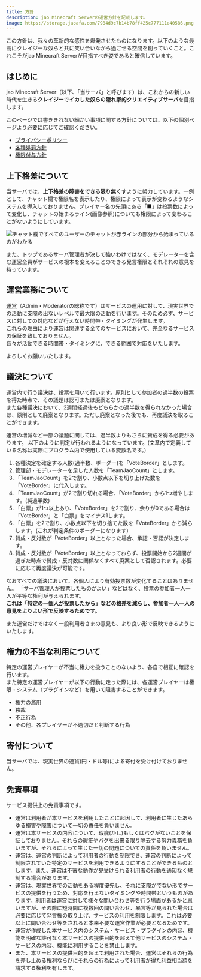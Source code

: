 ```yaml
---
title: 方針
description: jao Minecraft Serverの運営方針を記載します。
image: https://storage.jaoafa.com/7984d9c7b14b78ff425c777111e40586.png
---
```


この方針は、我々の革新的な感性を爆発させたものになります。以下のような最高にクレイジーな奴らと共に笑い合いながら過ごせる空間を創っていくこと。これこそがjao Minecraft Serverが目指すべき姿であると確信しています。

## はじめに

jao Minecraft Server（以下、「当サーバ」と呼びます）は、これからの新しい時代を生きる**クレイジー**で**イカした奴らの隠れ家的クリエイティブサーバ**を目指します。

このページでは書ききれない細かい事項に関する方針については、以下の個別ページより必要に応じてご確認ください。  

- [プライバシーポリシー](server/policies/privacy)
- [各種処罰方針](/server/policies/bans)
- [権限付与方針](/server/policies/permissions)

## 上下格差について

当サーバでは、**上下格差の障害をできる限り無くす**ように努力しています。一例として、チャット欄で権限名を表示したり、権限によって表示が変わるようなシステムを導入しておりません。プレイヤー名の先頭にある「■」は投票数によって変化し、チャットの始まるライン(画像参照)についても権限によって変わることがないようにしています。

![チャット欄ですべてのユーザーのチャットが赤ラインの部分から始まっているのがわかる](https://storage.jaoafa.com/d6fb696948c1f749beb06b9e4f21f0d9.png)

また、トップであるサーバ管理者が決して強いわけではなく、モデレーターを含む運営全員がサービスの根本を変えることのできる発言権限とそれぞれの意見を持っています。

## 運営業務について

[運営](/server/profiles)（Admin・Moderatorの総称です）はサービスの運用に対して、現実世界での活動に支障の出ないレベルで最大限の活動を行います。そのため必ず、サービスに対しての対応などが行えない時間帯・タイミングが発生します。  
これらの理由により運営は関連する全てのサービスにおいて、完全なるサービスの保証を致しておりません。  
各々が活動できる時間帯・タイミングに、できる範囲で対応をいたします。

よろしくお願いいたします。

## 議決について

運営内で行う議決は、投票を用いて行います。原則として参加者の過半数の投票を得た時点で、その議題は認可または廃案となります。  
また各種議決において、2週間経過後もどちらかの過半数を得られなかった場合は、原則として廃案となります。ただし廃案となった後でも、再度議決を取ることができます。

運営の増減など一部の議題に関しては、過半数よりもさらに賛成を得る必要があります。
以下のように判定が行われるようになっています。(文章内で定義している名称は実際にプログラム内で使用している変数名です。)

1. 各種決定を確定する人数(過半数、ボーダー)を「VoteBorder」とします。
2. 管理部・モデレーターを足した人数を「TeamJaoCount」とします。
3. 「TeamJaoCount」を2で割り、小数点以下を切り上げた数を「VoteBorder」に代入します。
4. 「TeamJaoCount」が2で割り切れる場合、「VoteBorder」から1つ増やします。(純過半数)
5. 「白票」が1つ以上あり、「VoteBorder」を2で割り、余りが0である場合は「VoteBorder」と「白票」をマイナス1します。
6. 「白票」を2で割り、小数点以下を切り捨てた数を「VoteBorder」から減らします。(これが判定条件のボーダーになります)
7. 賛成・反対数が「VoteBorder」以上となった場合、承認・否認が決定します。
8. 賛成・反対数が「VoteBorder」以上となっておらず、投票開始から2週間が過ぎた時点で賛成・反対数に関係なくすべて廃案として否認されます。必要に応じて再度議決が可能です。

なおすべての議決において、各個人により有効投票数が変化することはありません。
「サーバ管理人が投票したものがよい」などはなく、投票の参加者一人一人が平等な権利が与えられます。  
**これは「特定の一個人が投票したから」などの格差を減らし、参加者一人一人の意見をよりよい形で反映するためです。**

また運営だけではなく一般利用者さまの意見も、より良い形で反映できるようにいたします。

## 権力の不当な利用について

特定の運営プレイヤーが不当に権力を扱うことのないよう、各自で相互に確認を行います。  
また特定の運営プレイヤーが以下の行動に走った際には、各運営プレイヤーは権限・システム（プラグインなど）を用いて阻害することができます。

- 権力の濫用
- 独裁
- 不正行為
- その他、各プレイヤーが不適切だと判断する行為

## 寄付について

当サーバでは、現実世界の通貨(円・ドル等)による寄付を受け付けておりません。

## 免責事項

サービス提供上の免責事項です。

- 運営は利用者が本サービスを利用したことに起因して、利用者に生じたあらゆる損害や障害について一切の責任を負いません。
- 運営は本サービスの内容について、瑕疵(かし)もしくはバグがないことを保証しておりません。それらの瑕疵やバグを出来る限り除去する努力義務を負いますが、それらによって生じた一切の問題についての責任を負いません。
- 運営は、運営の判断によって利用者の行動を制限でき、運営の判断によって制限されていた特定のサービスを利用できるようにすることができるものとします。また、運営は不審な動作が見受けられる利用者の行動を通知なく規制する場合があります。
- 運営は、現実世界での活動をある程度優先し、それに支障がでない形でサービスの提供を行うため、対応を行えないタイミングや時間帯というものがあります。利用者は運営に対して様々な問い合わせ等を行う場面があるかと思いますが、その際に短時間に複数回の問い合わせ、暴言等が見られた場合は必要に応じて発言権の取り上げ、サービスの利用を制限します。これは必要以上に問い合わせ等をされると本来不要な運営作業が必要となるためです。
- 運営が作成した本サービス内のシステム・サービス・プラグインの内容、機能を明確な許可なく本サービスの提供目的を超えて他サービスのシステム・サービスの内容、機能に利用することを禁止します。
- また、本サービスの提供目的を超えて利用された場合、運営はそれらの行為を差し止める権利ならびにそれらの行為によって利用者が得た利益相当額を請求する権利を有します。
